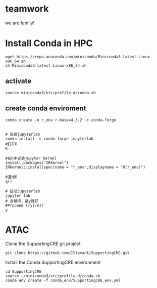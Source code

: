 # teamwork
we are family!



# Install Conda in HPC

```
wget https://repo.anaconda.com/miniconda/Miniconda3-latest-Linux-x86_64.sh
sh Miniconda3-latest-Linux-x86_64.sh
```

## activate

```
source miniconda3/etc/profile.d/conda.sh

```
## create conda enviroment
```
conda create -n r_env r-base=4.3.2 -c conda-forge
```
```

# 安装jupyterlab
conda install -c conda-forge jupyterlab
#打开R
R

#在R中安装jupyter kernel
install.packages('IRkernel')
IRkernel::installspec(name = "r_env",displayname = "R(r_env)")

#退出R
q()

# 启动Jupyterlab
jupyter lab
# 会被问，敲y就好
#Proceed ([y]/n)? 
y

```

# ATAC
Clone the SupportingCRE git project
```
git clone https://github.com/IStevant/SupportingCRE.git
```
Install the Conda SupportingCRE environment
```
cd SupportingCRE
source ~/miniconda3/etc/profile.d/conda.sh
conda env create -f conda_env/SupportingCRE_env.yml
```


